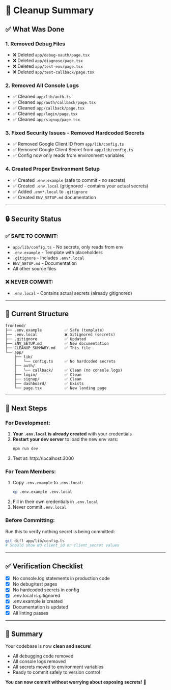 # 🧹 Cleanup Summary

## ✅ What Was Done

### 1. **Removed Debug Files**
- ❌ Deleted `app/debug-oauth/page.tsx`
- ❌ Deleted `app/diagnose/page.tsx`
- ❌ Deleted `app/test-env/page.tsx`
- ❌ Deleted `app/test-callback/page.tsx`

### 2. **Removed All Console Logs**
- ✅ Cleaned `app/lib/auth.ts`
- ✅ Cleaned `app/auth/callback/page.tsx`
- ✅ Cleaned `app/callback/page.tsx`
- ✅ Cleaned `app/login/page.tsx`
- ✅ Cleaned `app/signup/page.tsx`

### 3. **Fixed Security Issues - Removed Hardcoded Secrets**
- ✅ Removed Google Client ID from `app/lib/config.ts`
- ✅ Removed Google Client Secret from `app/lib/config.ts`
- ✅ Config now only reads from environment variables

### 4. **Created Proper Environment Setup**
- ✅ Created `.env.example` (safe to commit - no secrets)
- ✅ Created `.env.local` (gitignored - contains your actual secrets)
- ✅ Added `.env*.local` to `.gitignore`
- ✅ Created `ENV_SETUP.md` documentation

---

## 🔒 Security Status

### ✅ SAFE TO COMMIT:
- `app/lib/config.ts` - No secrets, only reads from env
- `.env.example` - Template with placeholders
- `.gitignore` - Includes `.env*.local`
- `ENV_SETUP.md` - Documentation
- All other source files

### ❌ NEVER COMMIT:
- `.env.local` - Contains actual secrets (already gitignored)

---

## 📁 Current Structure

```
frontend/
├── .env.example          ✅ Safe (template)
├── .env.local            ❌ Gitignored (secrets)
├── .gitignore            ✅ Updated
├── ENV_SETUP.md          ✅ New documentation
├── CLEANUP_SUMMARY.md    ✅ This file
└── app/
    ├── lib/
    │   └── config.ts     ✅ No hardcoded secrets
    ├── auth/
    │   └── callback/     ✅ Clean (no console logs)
    ├── login/            ✅ Clean
    ├── signup/           ✅ Clean
    ├── dashboard/        ✅ Exists
    └── page.tsx          ✅ New landing page
```

---

## 🚀 Next Steps

### For Development:

1. **Your `.env.local` is already created** with your credentials
2. **Restart your dev server** to load the new env vars:
   ```bash
   npm run dev
   ```
3. Test at: http://localhost:3000

### For Team Members:

1. Copy `.env.example` to `.env.local`:
   ```bash
   cp .env.example .env.local
   ```
2. Fill in their own credentials in `.env.local`
3. Never commit `.env.local`

### Before Committing:

Run this to verify nothing secret is being committed:
```bash
git diff app/lib/config.ts
# Should show NO client_id or client_secret values
```

---

## ✅ Verification Checklist

- [x] No console.log statements in production code
- [x] No debug/test pages
- [x] No hardcoded secrets in config
- [x] .env.local is gitignored
- [x] .env.example is created
- [x] Documentation is updated
- [x] All linting passes

---

## 🎯 Summary

Your codebase is now **clean and secure**! 

- All debugging code removed
- All console logs removed  
- All secrets moved to environment variables
- Ready to commit safely to version control

**You can now commit without worrying about exposing secrets!** 🎉


